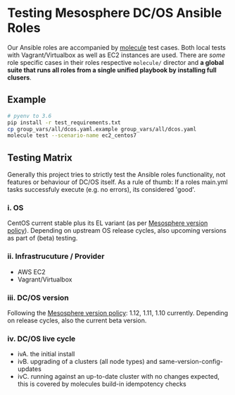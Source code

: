 # Testing Mesosphere DC/OS Ansible Roles

Our Ansible roles are accompanied by [molecule](https://molecule.readthedocs.io/en/latest/index.html) test cases.
Both local tests with Vagrant/Virtualbox as well as EC2 instances are used. There are *some* role specific cases in their roles respective `molecule/` director and **a global suite that runs all roles from a single unified playbook by installing full clusers**.

## Example

```bash
# pyenv to 3.6
pip install -r test_requirements.txt
cp group_vars/all/dcos.yaml.example group_vars/all/dcos.yaml
molecule test --scenario-name ec2_centos7
```

## Testing Matrix

Generally this project tries to strictly test the Ansible roles functionality, not features or behaviour of DC/OS itself. As a rule of thumb: If a roles main.yml tasks successfuly execute (e.g. no errors), its considered 'good'.

### i. OS

CentOS current stable plus its EL variant (as per [Mesosphere version policy](https://docs.mesosphere.com/version-policy/)). Depending on upstream OS release cycles, also upcoming versions as part of (beta) testing.

### ii. Infrastrucuture / Provider

* AWS EC2
* Vagrant/Virtualbox

### iii. DC/OS version

Following the [Mesosphere version policy](https://docs.mesosphere.com/version-policy/): 1.12, 1.11, 1.10 currently. Depending on release cycles, also the current beta version.

### iv. DC/OS live cycle

* ivA. the initial install
* ivB. upgrading of a clusters (all node types) and same-version-config-updates
* ivC. running against an up-to-date cluster with no changes expected, this is covered by molecules build-in idempotency checks
